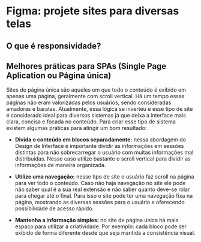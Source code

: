 # Figma: projete sites para diversas telas

## O que é responsividade?



## Melhores práticas para SPAs (Single Page Aplication ou Página única)

Sites de página única são aqueles em que todo o conteúdo é exibido em apenas uma página, geralmente com scroll vertical. Há um tempo essas páginas não eram valorizadas pelos usuários, sendo consideradas amadoras e baratas. Atualmente, essa lógica se inverteu e esse tipo de site é considerado ideal para diversos sistemas já que deixa a interface mais clara, concisa e focada no conteúdo. Para criar esse tipo de sistema existem algumas práticas para atingir um bom resultado:

- **Divida o conteúdo em blocos separadamente:** nessa abordagem do Design de Interface é importante dividir as informações em sessões distintas para não sobrecarregar o usuário com muitas informações mal distribuídas. Nesse caso utilize bastante o scroll vertical para dividir as informações de maneira organizada.

- **Utilize uma navegação:** nesse tipo de site o usuário faz scroll na página para ver todo o conteúdo. Caso não haja navegação no site ele pode não saber qual é a sua real extensão e não saber quanto deve-se rolar para chegar até o final. Para isso o site pode ter uma navegação fixa na página, mostrando as diversas sessões para o usuário e oferecendo possibilidade de acesso rápido.

- **Mantenha a informação simples:** no site de página única há mais espaço para utilizar a criatividade. Por exemplo: cada bloco pode ser exibido de forma diferente desde que seja mantida a consistência visual.
